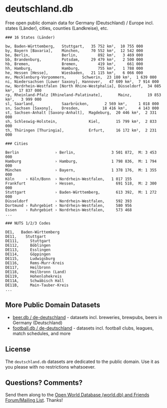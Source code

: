 # deutschland.db

Free open public domain data for Germany (Deutschland) / Europe incl. states (Länder), cities, counties (Landkreise), etc.

~~~
### 16 States (Länder)

bw, Baden-Württemberg,   Stuttgart,   35 752 km²,  10 755 000
by, Bayern [Bavaria],    München,     70 552 km²,  12 542 000
be, Berlin,              Berlin,         892 km²,   3 469 000
bb, Brandenburg,         Potsdam,     29 479 km²,   2 500 000
hb, Bremen,              Bremen,         419 km²,     661 000
hh, Hamburg,             Hamburg,        755 km²,   1 788 000
he, Hessen [Hesse],      Wiesbaden,   21 115 km²,   6 066 000
mv, Mecklenburg-Vorpommern,       Schwerin,  23 180 km²,  1 639 000
ni, Niedersachsen [Lower Saxony], Hannover,   47 609 km²,  7 914 000
nw, Nordrhein-Westfalen [North Rhine-Westphalia], Düsseldorf,  34 085 km²,  17 837 000
rp, Rheinland-Pfalz [Rhineland-Palatinate],       Mainz,       19 853 km²,   3 999 000
sl, Saarland,            Saarbrücken,       2 569 km²,     1 018 000
sn, Sachsen [Saxony],    Dresden,          18 416 km²,     4 143 000
st, Sachsen-Anhalt [Saxony-Anhalt],  Magdeburg,  20 446 km²,  2 331 000
sh, Schleswig-Holstein,              Kiel,       15 799 km²,  2 833 000
th, Thüringen [Thuringia],           Erfurt,     16 172 km²,  2 231 000
~~~

~~~
### Cities

Berlin                › Berlin,                3 501 872,  M: 3 453 000
Hamburg               › Hamburg,               1 798 836,  M: 1 794 000
München               › Bayern,                1 378 176,  M: 1 355 000
Köln     › Köln/Bonn  › Nordrhein-Westfalen,   1 017 155
Frankfurt             › Hessen,                  691 518,  M: 2 300 000
Stuttgart             › Baden-Württemberg,       613 392,  M: 1 272 000
Düsseldorf            › Nordrhein-Westfalen,     592 393
Dortmund › Ruhrgebiet › Nordrhein-Westfalen,     580 956
Essen    › Ruhrgebiet › Nordrhein-Westfalen,     573 468
...
~~~

~~~
### NUTS 1/2/3 Codes

DE1,   Baden-Württemberg
DE11,    Stuttgart
DE111,     Stuttgart
DE112,     Böblingen
DE113,     Esslingen
DE114,     Göppingen
DE115,     Ludwigsburg
DE116,     Rems-Murr-Kreis
DE117,     Heilbronn
DE118,     Heilbronn (Land)
DE119,     Hohenlohekreis
DE11A,     Schwäbisch Hall
DE11B,     Main-Tauber-Kreis
...
~~~

## More Public Domain Datasets

- [beer.db / de-deutschland](https://github.com/openbeer/de-deutschland)    - datasets  incl. breweries, brewpubs, beers in Germany (Deutschland)
- [football.db / de-deutschland](https://github.com/openfootball/de-deutschland) - datasets incl. football clubs, leagues, match schedules, and more


## License

The `deutschland.db` datasets are dedicated to the public domain.
Use it as you please with no restrictions whatsoever.

## Questions? Comments?

Send them along to the [Open World Database (world.db) and Friends Forum/Mailing List](http://groups.google.com/group/openmundi). 
Thanks!

